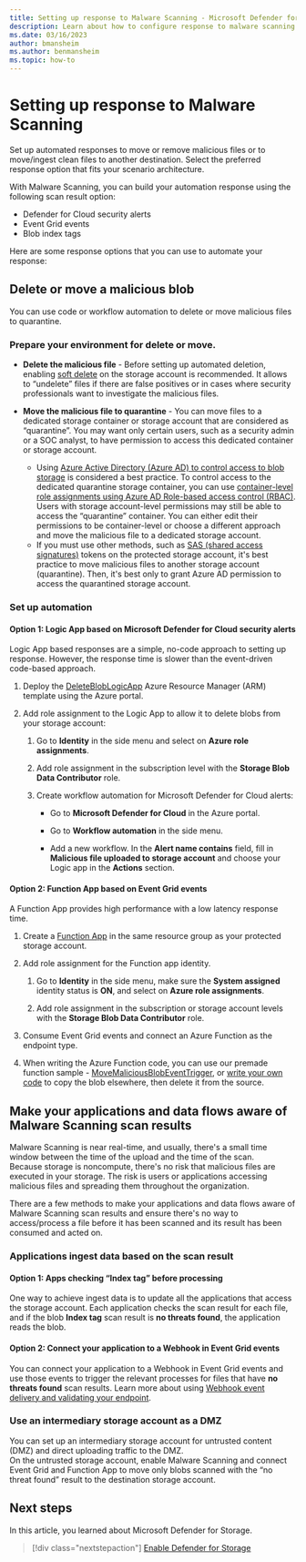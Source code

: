 ```yaml
---
title: Setting up response to Malware Scanning - Microsoft Defender for Cloud
description: Learn about how to configure response to malware scanning to prevent harmful files from being uploaded to Azure Storage.
ms.date: 03/16/2023
author: bmansheim
ms.author: benmansheim
ms.topic: how-to
---
```


# Setting up response to Malware Scanning

Set up automated responses to move or remove malicious files or to move/ingest clean files to another destination. Select the preferred response option that fits your scenario architecture.  

With Malware Scanning, you can build your automation response using the following scan result option: 

- Defender for Cloud security alerts
- Event Grid events
- Blob index tags

Here are some response options that you can use to automate your response:

## Delete or move a malicious blob

You can use code or workflow automation to delete or move malicious files to quarantine.

### Prepare your environment for delete or move.

- **Delete the malicious file** - Before setting up automated deletion, enabling [soft delete](../storage/blobs/soft-delete-blob-overview.md) on the storage account is recommended. It allows to “undelete” files if there are false positives or in cases where security professionals want to investigate the malicious files.

- **Move the malicious file to quarantine** - You can move files to a dedicated storage container or storage account that are considered as “quarantine”.
You may want only certain users, such as a security admin or a SOC analyst, to have permission to access this dedicated container or storage account.
    - Using [Azure Active Directory (Azure AD) to control access to blob storage](../storage/blobs/authorize-access-azure-active-directory.md) is considered a best practice. To control access to the dedicated quarantine storage container, you can use [container-level role assignments using Azure AD Role-based access control (RBAC)](../storage/blobs/authorize-access-azure-active-directory.md). Users with storage account-level permissions may still be able to access the “quarantine” container. You can either edit their permissions to be container-level or choose a different approach and move the malicious file to a dedicated storage account.
    - If you must use other methods, such as [SAS (shared access signatures)](../storage/common/storage-sas-overview.md) tokens on the protected storage account, it's best practice to move malicious files to another storage account (quarantine). Then, it's best only to grant Azure AD permission to access the quarantined storage account.

### Set up automation

#### Option 1: Logic App based on Microsoft Defender for Cloud security alerts

Logic App based responses are a simple, no-code approach to setting up response. However, the response time is slower than the event-driven code-based approach.

1. Deploy the [DeleteBlobLogicApp](https://portal.azure.com/#create/Microsoft.Template/uri/https%3A%2F%2Fstorageantimalwareprev.blob.core.windows.net%2Fworkflows%2FDeleteBlobLogicApp-template.json****) Azure Resource Manager (ARM) template using the Azure portal.

1. Add role assignment to the Logic App to allow it to delete blobs from your storage account:
    1. Go to **Identity** in the side menu and select on **Azure role assignments**.
    1. Add role assignment in the subscription level with the **Storage Blob Data Contributor** role.
    1. Create workflow automation for Microsoft Defender for Cloud alerts:

        - Go to **Microsoft Defender for Cloud** in the Azure portal.
        
        - Go to **Workflow automation** in the side menu.
        
        - Add a new workflow. In the **Alert name contains** field, fill in **Malicious file uploaded to storage account** and choose your Logic app in the **Actions** section.

#### Option 2: Function App based on Event Grid events

A Function App provides high performance with a low latency response time.

1. Create a [Function App](../azure-functions/functions-overview.md) in the same resource group as your protected storage account.

1. Add role assignment for the Function app identity.

    1. Go to **Identity** in the side menu, make sure the **System assigned** identity status is **ON**, and select on **Azure role assignments**.

    1. Add role assignment in the subscription or storage account levels with the **Storage Blob Data Contributor** role.

1. Consume Event Grid events and connect an Azure Function as the endpoint type.

1. When writing the Azure Function code, you can use our premade function sample - [MoveMaliciousBlobEventTrigger](https://storageantimalwareprev.blob.core.windows.net/samples/MoveMaliciousBlobEventTrigger.cs), or [write your own code](../storage/blobs/storage-blob-copy.md) to copy the blob elsewhere, then delete it from the source.

## Make your applications and data flows aware of Malware Scanning scan results

Malware Scanning is near real-time, and usually, there's a small time window between the time of the upload and the time of the scan.  
Because storage is noncompute, there's no risk that malicious files are executed in your storage. The risk is users or applications accessing malicious files and spreading them throughout the organization.

There are a few methods to make your applications and data flows aware of Malware Scanning scan results and ensure there's no way to access/process a file before it has been scanned and its result has been consumed and acted on.

### Applications ingest data based on the scan result

#### Option 1: Apps checking “Index tag” before processing

One way to achieve ingest data is to update all the applications that access the storage account. Each application checks the scan result for each file, and if the blob **Index tag** scan result is **no threats found**, the application reads the blob.

#### Option 2: Connect your application to a Webhook in Event Grid events

You can connect your application to a Webhook in Event Grid events and use those events to trigger the relevant processes for files that have **no threats found** scan results.
Learn more about using [Webhook event delivery and validating your endpoint](../event-grid/webhook-event-delivery.md).

### Use an intermediary storage account as a DMZ

You can set up an intermediary storage account for untrusted content (DMZ) and direct uploading traffic to the DMZ.  
On the untrusted storage account, enable Malware Scanning and connect Event Grid and Function App to move only blobs scanned with the “no threat found” result to the destination storage account.


## Next steps

In this article, you learned about Microsoft Defender for Storage.

> [!div class="nextstepaction"]
> [Enable Defender for Storage](enable-enhanced-security.md)

